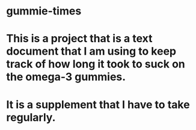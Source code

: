 # gummie-times
# This is a project that is a text document that I am using to keep track of how long it took to suck on the omega-3 gummies. 
# It is a supplement that I have to take regularly.
